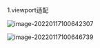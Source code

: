 1.viewport适配

![image-20220117100642307](C:\Users\inui\AppData\Roaming\Typora\typora-user-images\image-20220117100642307.png)

![image-20220117100646739](C:\Users\inui\AppData\Roaming\Typora\typora-user-images\image-20220117100646739.png)
